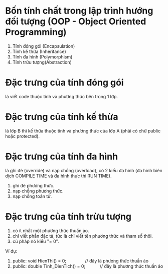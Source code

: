 # Bốn tính chất trong lập trình hướng đối tượng (OOP - Object Oriented Programming)
1. Tính đóng gói (Encapsulation)
2. Tính kế thừa (Inheritance)
3. Tính đa hình (Polymorphism)
4. Tính trừu tượng(Abstraction)

# Đặc trưng của tính đóng gói
là viết code thuộc tính và phương thức bên trong 1 lớp.

# Đặc trưng của tính kế thừa
là lớp B thì kế thừa thuộc tính và phương thức của lớp A (phải có chữ public hoặc protected).

# Đặc trưng của tính đa hình
là ghi đè (override) và nạp chồng (overload), có 2 kiểu đa hình (đa hình biên dịch COMPILE TIME và đa hình thực thi RUN TIME).
1. ghi đè phương thức.
2. nạp chồng phương thức.
3. nạp chồng toán tử.

# Đặc trưng của tính trừu tượng
1. có ít nhất một phương thức thuần ảo.
2. chỉ viết phần đặc tả, tức là chỉ viết tên phương thức và tham số thôi.
3. cú pháp nó kiểu "= 0".

Ví dụ:
1. public: void HienThi() = 0; &emsp;&emsp;&emsp;&emsp;// đây là phương thức thuần ảo
2. public: double Tinh_DienTich() = 0; &emsp;&emsp;&emsp;// đây là phương thức thuần ảo
